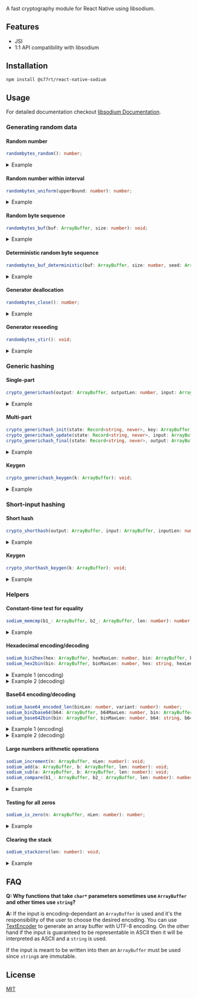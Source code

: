 A fast cryptography module for React Native using libsodium.

## Features

-   JSI
-   1:1 API compatibility with libsodium

## Installation

```bash
npm install @s77rt/react-native-sodium
```

## Usage

For detailed documentation checkout [libsodium Documentation](https://doc.libsodium.org/).

### Generating random data

#### Random number

```ts
randombytes_random(): number;
```

<details>
<summary>Example</summary>

```ts
const rnd = sodium.randombytes_random();
console.log("Random number:", rnd);
```

</details>

#### Random number within interval

```ts
randombytes_uniform(upperBound: number): number;
```

<details>
<summary>Example</summary>

```ts
const upperBound = 100;
const rnd = sodium.randombytes_uniform(upperBound);
console.log("Random number:", rnd);
```

</details>

#### Random byte sequence

```ts
randombytes_buf(buf: ArrayBuffer, size: number): void;
```

<details>
<summary>Example</summary>

```ts
const buf = new ArrayBuffer(8);
sodium.randombytes_buf(buf, buf.byteLength);
console.log("Random byte sequence:", new Uint8Array(buf));
```

</details>

#### Deterministic random byte sequence

```ts
randombytes_buf_deterministic(buf: ArrayBuffer, size: number, seed: ArrayBuffer): void;
```

<details>
<summary>Example</summary>

```ts
const buf = new ArrayBuffer(8);
const seed = new ArrayBuffer(sodium.randombytes_SEEDBYTES);
new TextEncoder().encodeInto("Couscous", new Uint8Array(seed));
sodium.randombytes_buf_deterministic(buf, buf.byteLength, seed);
console.log("Deterministic random byte sequence:", new Uint8Array(buf));
```

</details>

#### Generator deallocation

```ts
randombytes_close(): number;
```

<details>
<summary>Example</summary>

```ts
randombytes_close();
```

</details>

#### Generator reseeding

```ts
randombytes_stir(): void;
```

<details>
<summary>Example</summary>

```ts
randombytes_stir();
```

</details>

### Generic hashing

#### Single-part

```ts
crypto_generichash(output: ArrayBuffer, outputLen: number, input: ArrayBuffer, inputLen: number, key: ArrayBuffer, keyLen: number): number;
```

<details>
<summary>Example</summary>

```ts
const output = new ArrayBuffer(sodium.crypto_generichash_BYTES);
const input = new TextEncoder().encode("Fennec fox").buffer;
const key = new ArrayBuffer(sodium.crypto_generichash_KEYBYTES);
sodium.crypto_generichash_keygen(key);
sodium.crypto_generichash(
	output,
	output.byteLength,
	input,
	input.byteLength,
	key,
	key.byteLength
);
console.log(
	"Key:",
	sodium.sodium_bin2hex(
		new ArrayBuffer(key.byteLength * 2 + 1),
		key.byteLength * 2 + 1,
		key,
		key.byteLength
	)
);
console.log(
	"Hash:",
	sodium.sodium_bin2hex(
		new ArrayBuffer(output.byteLength * 2 + 1),
		output.byteLength * 2 + 1,
		output,
		output.byteLength
	)
);
```

</details>

#### Multi-part

```ts
crypto_generichash_init(state: Record<string, never>, key: ArrayBuffer, keyLen: number, outputLen: number): number;
crypto_generichash_update(state: Record<string, never>, input: ArrayBuffer, inputLen: number): number;
crypto_generichash_final(state: Record<string, never>, output: ArrayBuffer, outputLen: number): number;
```

<details>
<summary>Example</summary>

```ts
const output = new ArrayBuffer(sodium.crypto_generichash_BYTES);
const input1 = new TextEncoder().encode("Fennec ").buffer;
const input2 = new TextEncoder().encode("fox").buffer;
const key = new ArrayBuffer(sodium.crypto_generichash_KEYBYTES);
const state = {};
sodium.crypto_generichash_keygen(key);
sodium.crypto_generichash_init(state, key, key.byteLength, output.byteLength);
sodium.crypto_generichash_update(state, input1, input1.byteLength);
sodium.crypto_generichash_update(state, input2, input2.byteLength);
sodium.crypto_generichash_final(state, output, output.byteLength);
console.log(
	"Key:",
	sodium.sodium_bin2hex(
		new ArrayBuffer(key.byteLength * 2 + 1),
		key.byteLength * 2 + 1,
		key,
		key.byteLength
	)
);
console.log(
	"Hash:",
	sodium.sodium_bin2hex(
		new ArrayBuffer(output.byteLength * 2 + 1),
		output.byteLength * 2 + 1,
		output,
		output.byteLength
	)
);
```

</details>

#### Keygen

```ts
crypto_generichash_keygen(k: ArrayBuffer): void;
```

<details>
<summary>Example</summary>

```ts
const k = new ArrayBuffer(sodium.crypto_generichash_KEYBYTES);
sodium.crypto_generichash_keygen(k);
console.log(
	"Key:",
	sodium.sodium_bin2hex(
		new ArrayBuffer(k.byteLength * 2 + 1),
		k.byteLength * 2 + 1,
		k,
		k.byteLength
	)
);
```

</details>

### Short-input hashing

#### Short hash

```ts
crypto_shorthash(output: ArrayBuffer, input: ArrayBuffer, inputLen: number, k: ArrayBuffer): number;
```

<details>
<summary>Example</summary>

```ts
const output = new ArrayBuffer(sodium.crypto_shorthash_BYTES);
const input = new TextEncoder().encode("Fennec fox").buffer;
const k = new ArrayBuffer(sodium.crypto_shorthash_KEYBYTES);
sodium.crypto_shorthash_keygen(k);
sodium.crypto_shorthash(output, input, input.byteLength, k);
console.log(
	"Key:",
	sodium.sodium_bin2hex(
		new ArrayBuffer(k.byteLength * 2 + 1),
		k.byteLength * 2 + 1,
		k,
		k.byteLength
	)
);
console.log(
	"Hash:",
	sodium.sodium_bin2hex(
		new ArrayBuffer(output.byteLength * 2 + 1),
		output.byteLength * 2 + 1,
		output,
		output.byteLength
	)
);
```

</details>

#### Keygen

```ts
crypto_shorthash_keygen(k: ArrayBuffer): void;
```

<details>
<summary>Example</summary>

```ts
const k = new ArrayBuffer(sodium.crypto_shorthash_KEYBYTES);
sodium.crypto_shorthash_keygen(k);
console.log(
	"Key:",
	sodium.sodium_bin2hex(
		new ArrayBuffer(k.byteLength * 2 + 1),
		k.byteLength * 2 + 1,
		k,
		k.byteLength
	)
);
```

</details>

### Helpers

#### Constant-time test for equality

```ts
sodium_memcmp(b1_: ArrayBuffer, b2_: ArrayBuffer, len: number): number;
```

<details>
<summary>Example</summary>

```ts
const b1_ = new Uint8Array([7, 7, 1, 2]).buffer;
const b2_ = new Uint8Array([7, 7, 100, 200]).buffer;
console.log("isEqual:", sodium.sodium_memcmp(b1_, b2_, 2) === 0);
```

</details>

#### Hexadecimal encoding/decoding

```ts
sodium_bin2hex(hex: ArrayBuffer, hexMaxLen: number, bin: ArrayBuffer, binLen: number): string;
sodium_hex2bin(bin: ArrayBuffer, binMaxLen: number, hex: string, hexLen: number, ignore: string | null, binLen: ArrayBuffer, hexEnd: ArrayBuffer | null): number;
```

<details>
<summary>Example 1 (encoding)</summary>

```ts
const bin = new Uint8Array([0, 255, 0, 255]).buffer;
console.log(
	"Hex:",
	sodium.sodium_bin2hex(
		new ArrayBuffer(bin.byteLength * 2 + 1), // Each byte is encoded into two characters, plus one for the null character
		bin.byteLength * 2 + 1,
		bin,
		bin.byteLength
	)
);
```

</details>

<details>
<summary>Example 2 (decoding)</summary>

```ts
const hex = "00ff00ff";
const bin = new ArrayBuffer(hex.length / 2); // Every two characters fit into a single byte
sodium.sodium_hex2bin(
	bin,
	bin.byteLength,
	hex,
	hex.length,
	null,
	new ArrayBuffer(8), // 8 bytes are needed to store a size_t number, not used in this example
	null
);
console.log("Binary:", new Uint8Array(bin));
```

</details>

#### Base64 encoding/decoding

```ts
sodium_base64_encoded_len(binLen: number, variant: number): number;
sodium_bin2base64(b64: ArrayBuffer, b64MaxLen: number, bin: ArrayBuffer, binLen: number, variant: number): string;
sodium_base642bin(bin: ArrayBuffer, binMaxLen: number, b64: string, b64Len: number, ignore: string | null, binLen: ArrayBuffer, b64End: ArrayBuffer | null, variant: number): number;
```

<details>
<summary>Example 1 (encoding)</summary>

```ts
const variant = sodium.sodium_base64_VARIANT_ORIGINAL;
const bin = new Uint8Array([0, 255, 0, 255]).buffer;
const b64Len = sodium.sodium_base64_encoded_len(bin.byteLength, variant);
console.log(
	"Base64:",
	sodium.sodium_bin2base64(
		new ArrayBuffer(b64Len),
		b64Len,
		bin,
		bin.byteLength,
		variant
	)
);
```

</details>

<details>
<summary>Example 2 (decoding)</summary>

```ts
const variant = sodium.sodium_base64_VARIANT_ORIGINAL;
const b64 = "AP8A/w==";
const bin = new ArrayBuffer(Math.ceil((b64.length / 4) * 3)); // Bin will take at most (b64.length / 4) * 3 bytes. Use binLen to get the exact length
const binLen = new ArrayBuffer(8); // 8 bytes are needed to store a size_t number
sodium.sodium_base642bin(
	bin,
	bin.byteLength,
	b64,
	b64.length,
	null,
	binLen,
	null,
	variant
);
const binLenAsNumber = Number(new DataView(binLen).getBigUint64(0, true)); // Safe as long as you are not working with a 9PB data
console.log("Binary:", new Uint8Array(bin.slice(0, binLenAsNumber)));
```

</details>

#### Large numbers arithmetic operations

```ts
sodium_increment(n: ArrayBuffer, nLen: number): void;
sodium_add(a: ArrayBuffer, b: ArrayBuffer, len: number): void;
sodium_sub(a: ArrayBuffer, b: ArrayBuffer, len: number): void;
sodium_compare(b1_: ArrayBuffer, b2_: ArrayBuffer, len: number): number;
```

<details>
<summary>Example</summary>

```ts
const a = new Uint8Array(16).fill(255, 0, 10).buffer; // a=1208925819614629174706175
const b = new Uint8Array(16).fill(255, 0, 10).buffer; // b=1208925819614629174706175
console.log("Comparison", sodium.sodium_compare(a, b, a.byteLength));
sodium.sodium_increment(a, a.byteLength);
console.log("Comparison", sodium.sodium_compare(a, b, a.byteLength));
sodium.sodium_sub(a, b, a.byteLength);
console.log("Comparison", sodium.sodium_compare(a, b, a.byteLength));
```

</details>

#### Testing for all zeros

```ts
sodium_is_zero(n: ArrayBuffer, nLen: number): number;
```

<details>
<summary>Example</summary>

```ts
const n = new ArrayBuffer(8);
console.log("isZero", sodium.sodium_is_zero(n, n.byteLength) === 1);
```

</details>

#### Clearing the stack

```ts
sodium_stackzero(len: number): void;
```

<details>
<summary>Example</summary>

```ts
sodium.sodium_stackzero(4);
```

</details>

## FAQ

**Q: Why functions that take `char*` parameters sometimes use `ArrayBuffer` and other times use `string`?**

**A:** If the input is encoding-dependant an `ArrayBuffer` is used and it's the responsibility of the user to choose the desired encoding. You can use [TextEncoder](https://developer.mozilla.org/en-US/docs/Web/API/TextEncoder/TextEncoder) to generate an array buffer with UTF-8 encoding. On the other hand if the input is guaranteed to be representable in ASCII then it will be interpreted as ASCII and a `string` is used.

If the input is meant to be written into then an `ArrayBuffer` must be used since `string`s are immutable.

## License

[MIT](LICENSE)
